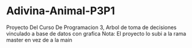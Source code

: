 # Adivina-Animal-P3P1
Proyecto Del Curso De Programacion 3, Arbol de toma de decisiones vinculado a base de datos con grafica 
Nota: El proyecto lo subi a la rama master en vez de a la main
